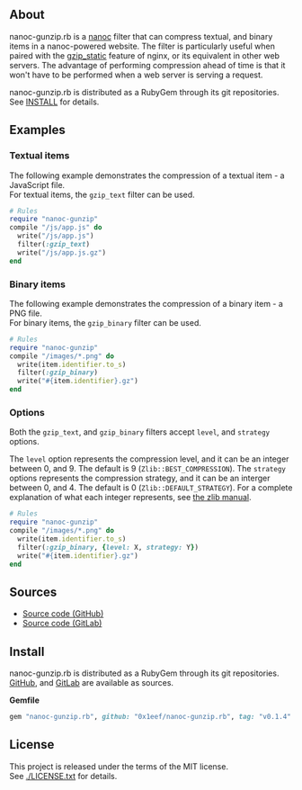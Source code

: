 ## About

nanoc-gunzip.rb is a [nanoc](https://github.com/nanoc/nanoc) filter that can
compress textual, and binary items in a nanoc-powered website. The filter is
particularly useful when paired with the
[gzip_static](http://nginx.org/en/docs/http/ngx_http_gzip_static_module.html)
feature of nginx, or its equivalent in other web servers. The advantage of
performing compression ahead of time is that it won't have to be performed
when a web server is serving a request.

nanoc-gunzip.rb is distributed as a RubyGem through its git repositories. See
[INSTALL](#install) for details.


## Examples

### Textual items

The following example demonstrates the compression of a textual item - a JavaScript file. <br>
For textual items, the `gzip_text` filter can be used.

```ruby
# Rules
require "nanoc-gunzip"
compile "/js/app.js" do
  write("/js/app.js")
  filter(:gzip_text)
  write("/js/app.js.gz")
end
```

### Binary items

The following example demonstrates the compression of a binary item - a PNG file. <br>
For binary items, the `gzip_binary` filter can be used.

``` ruby
# Rules
require "nanoc-gunzip"
compile "/images/*.png" do
  write(item.identifier.to_s)
  filter(:gzip_binary)
  write("#{item.identifier}.gz")
end
```

### Options

Both the `gzip_text`, and `gzip_binary` filters accept `level`, and `strategy` options.

The `level` option represents the compression level, and it can be an integer between 0,
and 9. The default is 9 (`Zlib::BEST_COMPRESSION`).  The `strategy` options represents
the compression strategy, and it can be an interger between  0, and 4. The default is
0 (`Zlib::DEFAULT_STRATEGY`). For a complete explanation of what each integer represents,
see [the zlib manual](https://www.zlib.net/manual.html#Constants).

``` ruby
# Rules
require "nanoc-gunzip"
compile "/images/*.png" do
  write(item.identifier.to_s)
  filter(:gzip_binary, {level: X, strategy: Y})
  write("#{item.identifier}.gz")
end
```

## Sources

* [Source code (GitHub)](https://github.com/0x1eef/nanoc-gunzip.rb)
* [Source code (GitLab)](https://gitlab.com/0x1eef/nanoc-gunzip.rb)

## <a id='install'>Install</a>

nanoc-gunzip.rb is distributed as a RubyGem through its git repositories. <br>
[GitHub](https://github.com/0x1eef/nanoc-gunzip.rb),
and
[GitLab](https://gitlab.com/0x1eef/nanoc-gunzip.rb)
are available as sources.

**Gemfile**

```ruby
gem "nanoc-gunzip.rb", github: "0x1eef/nanoc-gunzip.rb", tag: "v0.1.4"
```

## License

This project is released under the terms of the MIT license. <br>
See [./LICENSE.txt](./LICENSE.txt) for details.
